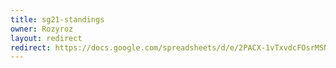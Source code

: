 ```yaml
---
title: sg21-standings
owner: Rozyroz
layout: redirect
redirect: https://docs.google.com/spreadsheets/d/e/2PACX-1vTxvdcFOsrMSNXFcLVun8oGy3Ph3nAUKOJb3DYERbchYKHTO1dldrS5AqFj-7Lca1ircXZFp9DUOvqW/pubhtml
---
```

